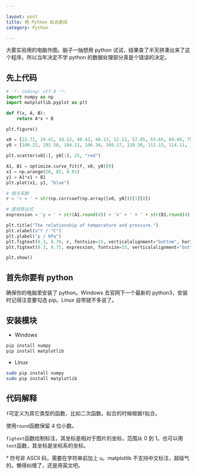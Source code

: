 ```yaml
---

layout: post
title: 用 Python 拟合直线
category: Python

---
```


大雾实验用的电脑作图。脑子一抽想用 python 试试，结果查了半天拼凑出来了这个程序。所以当年决定不学 python 的数据处理部分真是个错误的决定。
<!--description-->

## 先上代码
``````python
# -*- coding: utf-8 -*-
import numpy as np
import matplotlib.pyplot as plt

def f(x, A, B):
    return A*x + B

plt.figure()

x0 = [22.71, 29.41, 34.12, 40.43, 46.13, 52.12, 57.85, 63.65, 69.69, 75.41, 81.31]
y0 = [100.22, 102.58, 104.21, 106.34, 108.27, 110.30, 112.15, 114.11, 116.06, 117.81, 119.74]

plt.scatter(x0[:], y0[:], 25, "red")

A1, B1 = optimize.curve_fit(f, x0, y0)[0]
x1 = np.arange(20, 85, 0.01)
y1 = A1*x1 + B1
plt.plot(x1, y1, "blue")

# 相关系数
r = 'r = ' + str(np.corrcoef(np.array([x0, y0]))[1][0])

# 直线表达式
expression = 'y = ' + str(A1.round(4)) + 'x' + ' + ' + str(B1.round(4))

plt.title("The relationship of temperature and pressure.")
plt.xlabel(u"t / °C")
plt.ylabel("p / kPa")
plt.figtext(0.3, 0.70, r, fontsize=15, verticalalignment="bottom", horizontalalignment="left")
plt.figtext(0.3, 0.75, expression, fontsize=15, verticalalignment="bottom", horizontalalignment="left")

plt.show()
``````

## 首先你要有 python
确保你的电脑里安装了 python。Windows 去官网下一个最新的 python3，安装时记得注意要勾选 pip。Linux 自带就不多说了。

## 安装模块
* Windows
``````bash
pip install numpy
pip install matplotlib
``````
* Linux
``````bash
sudo pip install numpy
sudo pip install matplotlib
``````

## 代码解释
`f`可定义为其它类型的函数，比如二次函数。拟合的时候根据`f`拟合。

使用`round`函数保留 4 位小数。

`figtext`函数绘制标注，其坐标是相对于图片的坐标，范围从 0 到 1。也可以用`text`函数，其坐标是坐标系的坐标。

° 符号非 ASCII 码，需要在字符串前加上 u。matplotlib 不支持中文标注，超级气的。懒得纠缠了，还是用英文吧。
